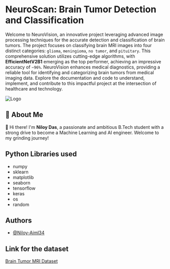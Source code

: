 
# NeuroScan: Brain Tumor Detection and Classification

Welcome to NeuroVision, an innovative project leveraging advanced image processing techniques for the accurate detection and classification of brain tumors. The project focuses on classifying brain MRI images into four distinct categories: `glioma`, `meningioma`, `no tumor`, and `pituitary`. This comprehensive solution utilizes cutting-edge algorithms, with **EfficientNetV2B1** emerging as the top performer, achieving an impressive accuracy of `~96%`. NeuroVision enhances medical diagnostics, providing a reliable tool for identifying and categorizing brain tumors from medical imaging data. Explore the documentation and code to understand, implement, and contribute to this impactful project at the intersection of healthcare and technology.












![Logo](https://www.mhsi.com/blog/wp-content/uploads/2021/06/BrainTumor-1250205787.jpg)


## 🚀 About Me
👋 Hi there! I'm **Niloy Das**, a passionate and ambitious B.Tech student with a strong drive to become a Machine Learning and AI engineer. Welcome to my grinding journey!



## Python Libraries used

- numpy
- sklearn
- matplotlib
- seaborn
- tensorflow
- keras
- os
- random


## Authors

- [@Niloy-Aiml34](https://github.com/Niloy-Aiml34)


## Link for the dataset

[Brain Tumor MRI Dataset](https://www.kaggle.com/datasets/masoudnickparvar/brain-tumor-mri-dataset)




